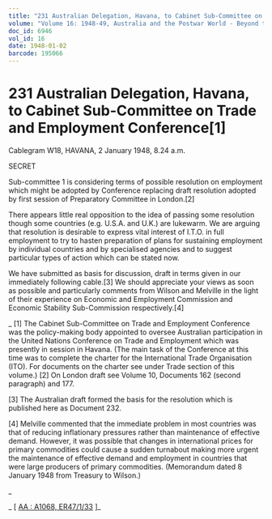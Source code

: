 ```yaml
---
title: "231 Australian Delegation, Havana, to Cabinet Sub-Committee on Trade and Employment Conference[1]"
volume: "Volume 16: 1948-49, Australia and the Postwar World - Beyond the Region"
doc_id: 6946
vol_id: 16
date: 1948-01-02
barcode: 195066
---
```


# 231 Australian Delegation, Havana, to Cabinet Sub-Committee on Trade and Employment Conference[1]

Cablegram W18, HAVANA, 2 January 1948, 8.24 a.m.

SECRET

Sub-committee 1 is considering terms of possible resolution on employment which might be adopted by Conference replacing draft resolution adopted by first session of Preparatory Committee in London.[2]

There appears little real opposition to the idea of passing some resolution though some countries (e.g. U.S.A. and U.K.) are lukewarm. We are arguing that resolution is desirable to express vital interest of I.T.O. in full employment to try to hasten preparation of plans for sustaining employment by individual countries and by specialised agencies and to suggest particular types of action which can be stated now.

We have submitted as basis for discussion, draft in terms given in our immediately following cable.[3] We should appreciate your views as soon as possible and particularly comments from Wilson and Melville in the light of their experience on Economic and Employment Commission and Economic Stability Sub-Commission respectively.[4]

_ [1] The Cabinet Sub-Committee on Trade and Employment Conference was the policy-making body appointed to oversee Australian participation in the United Nations Conference on Trade and Employment which was presently in session in Havana. (The main task of the Conference at this time was to complete the charter for the International Trade Organisation (ITO). For documents on the charter see under Trade section of this volume.) [2] On London draft see Volume 10, Documents 162 (second paragraph) and 177.

[3] The Australian draft formed the basis for the resolution which is published here as Document 232.

[4] Melville commented that the immediate problem in most countries was that of reducing inflationary pressures rather than maintenance of effective demand. However, it was possible that changes in international prices for primary commodities could cause a sudden turnabout making more urgent the maintenance of effective demand and employment in countries that were large producers of primary commodities. (Memorandum dated 8 January 1948 from Treasury to Wilson.) 

_

_ [ [AA : A1068, ER47/1/33](http://www.naa.gov.au/cgi-bin/Search?O=I&Number=195066) ]_
